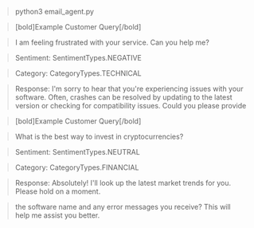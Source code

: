 > python3 email_agent.py

> [bold]Example Customer Query[/bold]

> I am feeling frustrated with your service. Can you help me?

> Sentiment: SentimentTypes.NEGATIVE

> Category: CategoryTypes.TECHNICAL

 > Response: I'm sorry to hear that you're experiencing issues with your software. Often, crashes can be resolved by updating to the latest version or checking for compatibility issues. Could you please provide




> [bold]Example Customer Query[/bold]


> What is the best way to invest in cryptocurrencies?

> Sentiment: SentimentTypes.NEUTRAL

> Category: CategoryTypes.FINANCIAL

> Response: Absolutely! I'll look up the latest market trends for you. Please hold on a moment.

> the software name and any error messages you receive? This will help me assist you better.

